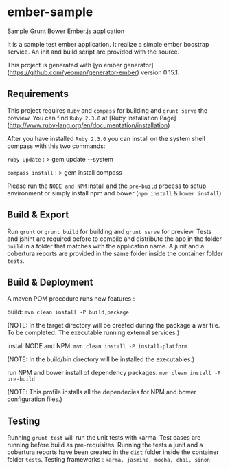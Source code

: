 # ember-sample
Sample Grunt Bower Ember.js application

It is a sample test ember application. It realize a simple ember boostrap service.
An init and build script are provided with the source.

This project is generated with [yo ember generator] (https://github.com/yeoman/generator-ember)
version 0.15.1.

## Requirements

This project requires `Ruby` and `compass` for building and `grunt serve` the preview.
You can find `Ruby 2.3.0` at [Ruby Installation Page] (http://www.ruby-lang.org/en/documentation/installation)

After you have installed `Ruby 2.3.0` you can install on the system shell compass with this two commands:

`ruby update` : > gem update --system

`compass install` : > gem install compass

Please run the `NODE and NPM` install and the `pre-build` process to setup environment or simply install npm and bower (`npm install` & `bower install`)

## Build & Export

Run `grunt` or `grunt build` for building and `grunt serve` for preview.
Tests and jshint are required before to compile and distribute the app in the folder `build` in a folder that matches with the application name. A junit and a cobertura reports are provided in the same folder inside the container folder `tests`.


## Build & Deployment

A maven POM procedure runs new features :

build:
`mvn clean install -P build,package`

(NOTE: In the target directory will be created during the package a war file. To be completed: The executable running external services.)

install NODE and NPM:
`mvn clean install -P install-platform`

(NOTE: In the build/bin directory will be installed the executables.)

run NPM and bower install of dependency packages:
`mvn clean install -P pre-build`

(NOTE: This profile installs all the dependecies for NPM and bower configuration files.)


## Testing

Running `grunt test` will run the unit tests with karma. Test cases are running before build as pre-requisites.
Running the tests a junit and a cobertura reports have been created  in the `dist` folder inside the container folder `tests`.
Testing frameworks : `karma, jasmine, mocha, chai, sinon`
